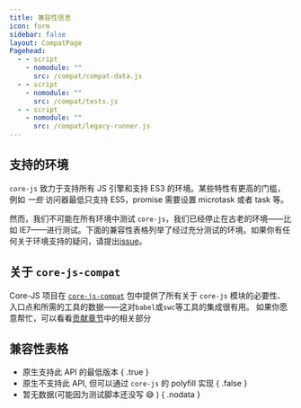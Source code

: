 ```yaml
---
title: 兼容性信息
icon: form
sidebar: false
layout: CompatPage
Pagehead:
  - - script
    - nomodule: ""
      src: /compat/compat-data.js
  - - script
    - nomodule: ""
      src: /compat/tests.js
  - - script
    - nomodule: ""
      src: /compat/legacy-runner.js
---
```


## 支持的环境

`core-js` 致力于支持所有 JS 引擎和支持 ES3 的环境。某些特性有更高的门槛，例如 _一些_ 访问器最低只支持 ES5，promise 需要设置 microtask 或者 task 等。

然而，我们不可能在所有环境中测试 `core-js`，我们已经停止在古老的环境——比如 IE7——进行测试。下面的兼容性表格列举了经过充分测试的环境。如果你有任何关于环境支持的疑问，请提出[issue](https://github.com/zloirock/core-js/issues)。

## 关于 `core-js-compat`

Core-JS 项目在 [`core-js-compat`](https://github.com/zloirock/core-js/tree/master/packages/core-js-compat) 包中提供了所有关于 `core-js` 模块的必要性、入口点和所需的工具的数据——这对`babel`或`swc`等工具的集成很有用。
如果你愿意帮忙，可以看看[贡献章节](dev/compat.md)中的相关部分

## 兼容性表格

- 原生支持此 API 的最低版本 { .true }
- 原生不支持此 API, 但可以通过 `core-js` 的 polyfill 实现 { .false }
- 暂无数据(可能因为测试脚本还没写 :sweat_smile: ) { .nodata }
